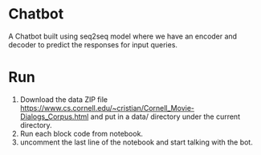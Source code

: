 # Chatbot
A Chatbot built using seq2seq model where we have an encoder and decoder to predict the responses for input queries.

# Run
1. Download the data ZIP file https://www.cs.cornell.edu/~cristian/Cornell_Movie-Dialogs_Corpus.html and put in a data/ directory under the current directory.
2. Run each block code from notebook.
3. uncomment the last line of the notebook and start talking with the bot.
